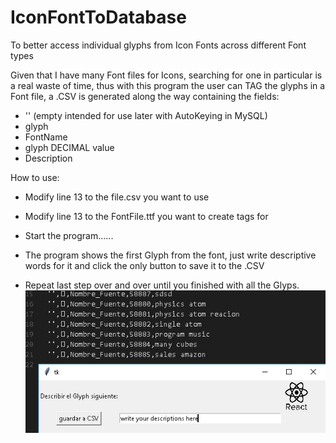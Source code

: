 # IconFontToDatabase
To better access individual glyphs from Icon Fonts across different Font types

Given that I have many Font files for Icons, searching for one in particular is a real waste of time,
thus with this program the user can TAG the glyphs in a Font file, a .CSV is generated along the way 
containing the fields:

- ''   (empty intended for use later with AutoKeying in MySQL)
- glyph
- FontName
- glyph DECIMAL value
- Description

How to use:
- Modify line 13 to the file.csv you want to use
- Modify line 13 to the FontFile.ttf you want to create tags for 
- Start the program......
- The program shows the first Glyph from the font, just write descriptive words for it and click the only 
button to save it to the .CSV

- Repeat last step over and over until you finished with all the Glyps.
![Alt text](HowItWorks2.jpg?raw=true "Titulo")
